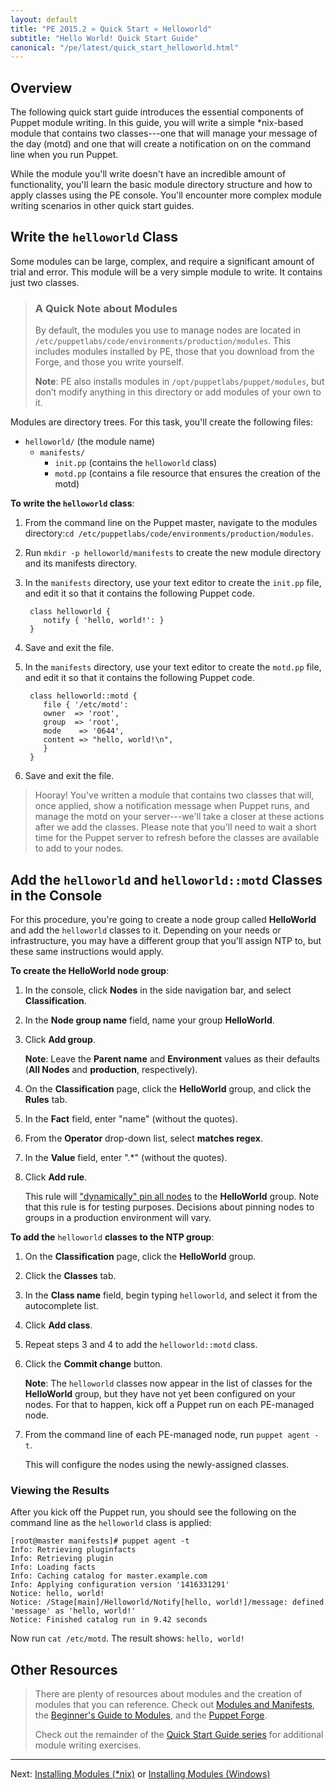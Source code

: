```yaml
---
layout: default
title: "PE 2015.2 » Quick Start » Helloworld"
subtitle: "Hello World! Quick Start Guide"
canonical: "/pe/latest/quick_start_helloworld.html"
---
```


## Overview

The following quick start guide introduces the essential components of Puppet module writing. In this guide, you will write a simple *nix-based module that contains two classes---one that will manage your message of the day (motd) and one that will create a notification on on the command line when you run Puppet.

While the module you'll write doesn't have an incredible amount of functionality, you'll learn the basic module directory structure and how to apply classes using the PE console. You'll encounter more complex module writing scenarios in other quick start guides.

## Write the `helloworld` Class

Some modules can be large, complex, and require a significant amount of trial and error. This module will be a very simple module to write. It contains just two classes.

> ### A Quick Note about Modules
>
>By default, the modules you use to manage nodes are located in `/etc/puppetlabs/code/environments/production/modules`. This includes modules installed by PE, those that you download from the Forge, and those you write yourself.
>
>**Note**: PE also installs modules in `/opt/puppetlabs/puppet/modules`, but don’t modify anything in this directory or add modules of your own to it.

Modules are directory trees. For this task, you'll create the following files:

 - `helloworld/` (the module name)
   - `manifests/`
      - `init.pp` (contains the `helloworld` class)
      - `motd.pp` (contains a file resource that ensures the creation of the motd)

**To write the `helloworld` class**:

1. From the command line on the Puppet master, navigate to the modules directory:`cd /etc/puppetlabs/code/environments/production/modules`.
2. Run `mkdir -p helloworld/manifests` to create the new module directory and its manifests directory.
3. In the `manifests` directory, use your text editor to create the `init.pp` file, and edit it so that it contains the following Puppet code.

        class helloworld {
           notify { 'hello, world!': }
        }

4. Save and exit the file.
5. In the `manifests` directory, use your text editor to create the `motd.pp` file, and edit it so that it contains the following Puppet code.

        class helloworld::motd {
           file { '/etc/motd':
           owner  => 'root',
           group  => 'root',
           mode    => '0644',
           content => "hello, world!\n",
           }
        }

6. Save and exit the file.

> Hooray! You've written a module that contains two classes that will, once applied, show a notification message when Puppet runs, and manage the motd on your server---we'll take a closer at these actions after we add the classes. Please note that you'll need to wait a short time for the Puppet server to refresh before the classes are available to add to your nodes.

## Add the `helloworld` and `helloworld::motd` Classes in the Console

For this procedure, you're going to create a node group called **HelloWorld** and add the `helloworld` classes to it. Depending on your needs or infrastructure, you may have a different group that you'll assign NTP to, but these same instructions would apply.

**To create the HelloWorld node group**:

1. In the console, click __Nodes__ in the side navigation bar, and select __Classification__.
2. In the **Node group name** field, name your group **HelloWorld**.
3. Click **Add group**.

   **Note**: Leave the **Parent name** and **Environment** values as their defaults (**All Nodes** and **production**, respectively).

4. On the __Classification__ page, click the __HelloWorld__ group, and click the __Rules__ tab.
5. In the **Fact** field, enter "name" (without the quotes).
6. From the **Operator** drop-down list, select **matches regex**.
7. In the **Value** field, enter ".\*" (without the quotes).
8. Click **Add rule**.

   This rule will ["dynamically" pin all nodes](./console_classes_groups.html#adding-nodes-dynamically) to the **HelloWorld** group. Note that this rule is for testing purposes. Decisions about pinning nodes to groups in a production environment will vary.

**To add the** `helloworld` **classes to the NTP group**:

1. On the __Classification__ page, click the __HelloWorld__ group.

2. Click the __Classes__ tab.

3. In the __Class name__ field, begin typing `helloworld`, and select it from the autocomplete list.

4. Click __Add class__.

5. Repeat steps 3 and 4 to add the `helloworld::motd` class.

5. Click the **Commit change** button.

   **Note**: The `helloworld` classes now appear in the list of classes for the __HelloWorld__ group, but they have not yet been configured on your nodes. For that to happen, kick off a Puppet run on each PE-managed node.

8. From the command line of each PE-managed node, run `puppet agent -t`.

   This will configure the nodes using the newly-assigned classes.

### Viewing the Results

After you kick off the Puppet run, you should see the following on the command line as the `helloworld` class is applied:

    [root@master manifests]# puppet agent -t
    Info: Retrieving pluginfacts
    Info: Retrieving plugin
    Info: Loading facts
    Info: Caching catalog for master.example.com
    Info: Applying configuration version '1416331291'
    Notice: hello, world!
    Notice: /Stage[main]/Helloworld/Notify[hello, world!]/message: defined 'message' as 'hello, world!'
    Notice: Finished catalog run in 9.42 seconds

Now run `cat /etc/motd`. The result shows: `hello, world!`

## Other Resources

>There are plenty of resources about modules and the creation of modules that you can reference. Check out [Modules and Manifests](./puppet_modules_manifests.html), the [Beginner's Guide to Modules](/guides/module_guides/bgtm.html), and the [Puppet Forge](https://forge.puppetlabs.com/).
>
> Check out the remainder of the [Quick Start Guide series](./quick_start.html) for additional module writing exercises.

---------
Next: [Installing Modules (*nix)](./quick_start_module_install_nix.html) or [Installing Modules (Windows)](./quick_start_module_install_windows.html)
